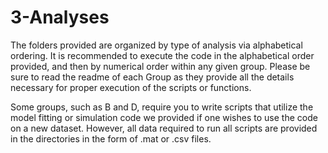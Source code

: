 # 3-Analyses

The folders provided are organized by type of analysis via alphabetical ordering. 
It is recommended to execute the code in the alphabetical order provided, and then by numerical order
within any given group. Please be sure to read the readme of each Group as they provide all the details
necessary for proper execution of the scripts or functions. 

Some groups, such as B and D, require you to write scripts that utilize the model fitting or simulation code 
we provided if one wishes to use the code on a new dataset. However, all data required to run all scripts are 
provided in the directories in the form of .mat or .csv files. 
